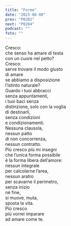 ```yaml
---
title: "Forme"
date: "2023-08-08"
prev: "P0202"
next: "P0204"
podcast: ""
foto: ""
---
```


Cresco:  
che senso ha amare di testa  
con un cuore nel petto?  
Cresco:  
serve trovare il modo giusto  
di amare  
se abbiamo a disposizione  
l’istinto naturale?  
Guardo i tuoi abbracci  
senza appuntamenti,  
i tuoi baci senza   
distinzione, solo con la voglia  
di destinarli,  
senza condizioni  
e condizionamenti.  
Nessuna clausola,  
nessun patto  
di non concorrenza,  
nessun contratto.  
Più cresco più mi insegni  
che l’unica forma possibile  
è la forma libera dell’amore:  
nessun integrale  
per calcolarne l’area,  
nessun aratro  
per scavarne il perimetro,  
senza inizio  
né fine,  
si muove, muta,  
sposta la vita.  
Più cresco  
più vorrei imparare  
ad amare come te.